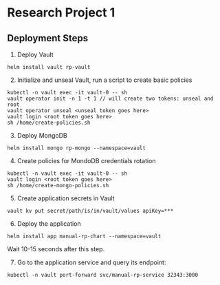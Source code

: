 # Research Project 1

## Deployment Steps

1. Deploy Vault
```shell
helm install vault rp-vault
```

2. Initialize and unseal Vault, run a script to create basic policies
```shell
kubectl -n vault exec -it vault-0 -- sh
vault operator init -n 1 -t 1 // will create two tokens: unseal and root 
vault operator unseal <unseal token goes here>
vault login <root token goes here>
sh /home/create-policies.sh
```

3. Deploy MongoDB
```shell
helm install mongo rp-mongo --namespace=vault
```

4. Create policies for MondoDB credentials rotation
```shell
kubectl -n vault exec -it vault-0 -- sh
vault login <root token goes here>
sh /home/create-mongo-policies.sh
```

5. Create application secrets in Vault
```shell
vault kv put secret/path/is/in/vault/values apiKey=***
```

6. Deploy the application
```shell
helm install app manual-rp-chart --namespace=vault
```

Wait 10-15 seconds after this step.

7. Go to the application service and query its endpoint:
```
kubectl -n vault port-forward svc/manual-rp-service 32343:3000
```
